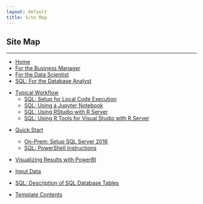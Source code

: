 ```yaml
---
layout: default
title: Site Map
---
```


## Site Map
-----------

* [Home](index.html)
* [For the Business Manager](business-manager.html)
* [For the Data Scientist](data-scientist.html)
* [SQL: For the Database Analyst](dba.html)
<!-- * [HDI: For the IT Administrator](it.html) -->
* [Typical Workflow](Typical.html)
    * [SQL: Setup for Local Code Execution](local.html)
    * [SQL: Using a Jupyter Notebook](jupyter.html)
    * [SQL: Using RStudio with R Server](rstudio.html)
    * [SQL: Using R Tools for Visual Studio with R Server](rtvs.html)
<!-- * [HDI: Using an HDInsight Spark cluster for Campaign Optimization](hdinsight.html) -->
<!-- *[HDI: Configuring Operationalization with R Server](deployr.html) -->
* [Quick Start](START_HERE.html)
    * [On-Prem: Setup SQL Server 2016 ](SetupSQL.html)
    * [SQL: PowerShell Instructions](Powershell_Instructions.html)
    <!-- * [SQL: Set up Connection between SQL Server and PowerBI](ODBC.html) -->
* [Visualizing Results with PowerBI](Visualize_Results.html)
* [Input Data](input_data.html)
* [SQL: Description of SQL Database Tables](tables.html)


* [Template Contents](contents.html)